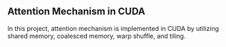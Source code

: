 ## Attention Mechanism in CUDA

In this project, attention mechanism is implemented in CUDA by utilizing shared memory, coalesced memory, warp shuffle, and tiling. 